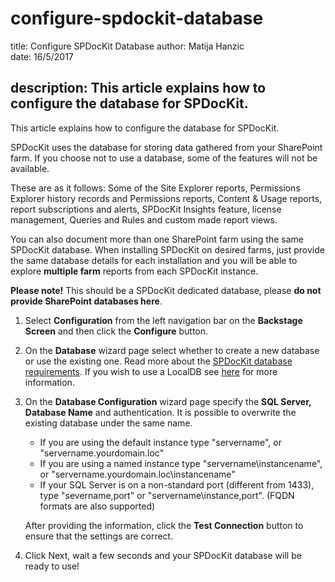# configure-spdockit-database

title: Configure SPDocKit Database author: Matija Hanzic  
date: 16/5/2017

## description: This article explains how to configure the database for SPDocKit.

This article explains how to configure the database for SPDocKit.

SPDocKit uses the database for storing data gathered from your SharePoint farm. If you choose not to use a database, some of the features will not be available.

These are as it follows: Some of the Site Explorer reports, Permissions Explorer history records and Permissions reports, Content & Usage reports, report subscriptions and alerts, SPDocKit Insights feature, license management, Queries and Rules and custom made report views.

You can also document more than one SharePoint farm using the same SPDocKit database. When installing SPDocKit on desired farms, just provide the same database details for each installation and you will be able to explore **multiple farm** reports from each SPDocKit instance.

**Please note!** This should be a SPDocKit dedicated database, please **do not provide SharePoint databases here**.

1. Select **Configuration** from the left navigation bar on the **Backstage Screen** and then click the **Configure** button.
2. On the **Database** wizard page select whether to create a new database or use the existing one. Read more about the [SPDocKit database requirements](configure-spdockit-database.md#internal/requirements/sharepoint-on-premises-user-permissions-requirements/). If you wish to use a LocalDB see [here](configure-spdockit-database.md#internal/configuration/configure-localdb) for more information.
3. On the **Database Configuration** wizard page specify the **SQL Server, Database Name** and authentication. It is possible to overwrite the existing database under the same name.

   * If you are using the default instance type  "servername", or "servername.yourdomain.loc"
   * If you are using a named instance type "servername\instancename", or "servername.yourdomain.loc\instancename"
   * If your SQL Server is on a non-standard port \(different from 1433\), type "severname,port" or "servername\instance,port". \(FQDN formats are also supported\)

   After providing the information, click the **Test Connection** button to ensure that the settings are correct.

4. Click Next, wait a few seconds and your SPDocKit database will be ready to use!


